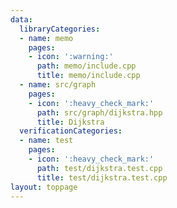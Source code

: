 ```yaml
---
data:
  libraryCategories:
  - name: memo
    pages:
    - icon: ':warning:'
      path: memo/include.cpp
      title: memo/include.cpp
  - name: src/graph
    pages:
    - icon: ':heavy_check_mark:'
      path: src/graph/dijkstra.hpp
      title: Dijkstra
  verificationCategories:
  - name: test
    pages:
    - icon: ':heavy_check_mark:'
      path: test/dijkstra.test.cpp
      title: test/dijkstra.test.cpp
layout: toppage
---
```

